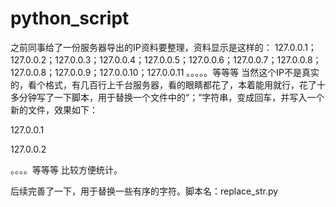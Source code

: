# python_script
之前同事给了一份服务器导出的IP资料要整理，资料显示是这样的：
127.0.0.1；127.0.0.2；127.0.0.3；127.0.0.4；127.0.0.5；127.0.0.6；127.0.0.7；127.0.0.8；127.0.0.8；127.0.0.9；127.0.0.10；127.0.0.11 。。。。。等等等
当然这个IP不是真实的，看个格式，有几百行上千台服务器，看的眼睛都花了，本着能用就行，花了十多分钟写了一下脚本，用于替换一个文件中的“；”字符串，变成回车，并写入一个新的文件，效果如下：

127.0.0.1

127.0.0.2

。。。。等等等
比较方便统计。

后续完善了一下，用于替换一些有序的字符。脚本名：replace_str.py

